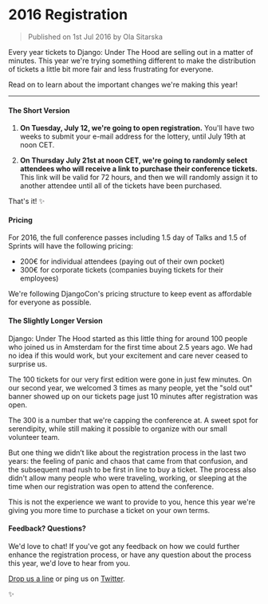 # 2016 Registration

> Published on 1st Jul 2016 by Ola Sitarska

Every year tickets to Django: Under The Hood are selling out in a matter of minutes.
This year we're trying something different to make the distribution of tickets
a little bit more fair and less frustrating for everyone.

Read on to learn about the important changes we're making this year!

---

#### The Short Version

1. __On Tuesday, July 12, we're going to open registration.__
You'll have two weeks to submit your e-mail address for the lottery, until July 19th at noon CET.

2. __On Thursday July 21st at noon CET, we're going to randomly select attendees 
who will receive a link to purchase their conference tickets.__ This link will be
valid for 72 hours, and then we will randomly assign it to another attendee until
all of the tickets have been purchased.

That's it! ✨

#### Pricing

For 2016, the full conference passes including 1.5 day of Talks and 1.5 of 
Sprints will have the following pricing:

- 200€ for individual attendees (paying out of their own pocket) 
- 300€ for corporate tickets (companies buying tickets for their employees)

We're following DjangoCon's pricing structure to keep event as affordable 
for everyone as possible.

#### The Slightly Longer Version

Django: Under The Hood started as this little thing for around 100 people who joined
us in Amsterdam for the first time about 2.5 years ago. We had no idea if this 
would work, but your excitement and care never ceased to surprise us.

The 100 tickets for our very first edition were gone in just few minutes. On our second year,
we welcomed 3 times as many people, yet the "sold out" banner showed up on our
tickets page just 10 minutes after registration was open.

The 300 is a number that we're capping the conference at. A sweet spot for serendipity, 
while still making it possible to organize with our small volunteer team. 

But one thing we didn’t like about the registration process in the last two years: the 
feeling of panic and chaos that came from that confusion, and the subsequent mad rush
to be first in line to buy a ticket. The process also didn't allow many people 
who were traveling, working, or sleeping at the time when our registration was open 
to attend the conference. 

This is not the experience we want to provide to you, hence this year we're giving
you more time to purchase a ticket on your own terms.

#### Feedback? Questions?

We'd love to chat! If you've got any feedback on how we could further enhance
the registration process, or have any question about the process this year, we'd love
to hear from you. 

[Drop us a line](mailto:hello@djangounderthehood.com) or ping us on [Twitter](http://twitter.com/DjangoUnderHood).

✨
